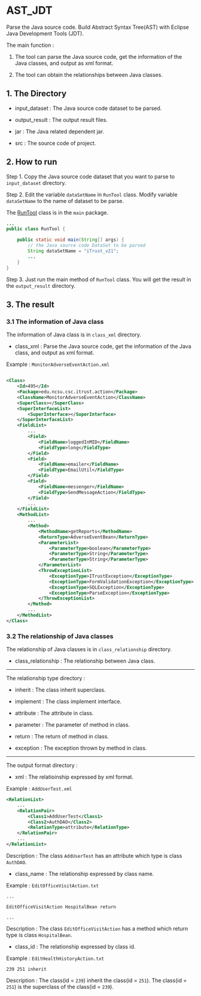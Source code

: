 # AST_JDT
Parse the Java source code. Build Abstract Syntax Tree(AST) with Eclipse Java Development Tools (JDT).

The main function : 

1. The tool can parse the Java source code, get the information of the Java classes, and output as xml format.

2. The tool can obtain the relationships between Java classes.

## 1. The Directory

- input_dataset : The Java source code dataset to be parsed.

- output_result : The output result files.

- jar : The Java related dependent jar.

- src : The source code of project.

## 2. How to run

Step 1. Copy the Java source code dataset that you want to parse to `input_dataset` directory.

Step 2. Edit the variable `dataSetName` in `RunTool` class. Modify variable `dataSetName` to the name of dataset to be parse. 

The [RunTool](https://github.com/yeweimian21/AST_JDT/blob/master/JDT_AST/src/main/RunTool.java) class is in the `main` package.

``` Java
...
public class RunTool {

    public static void main(String[] args) {
        // the Java source code DataSet to be parsed
        String dataSetName = "iTrust_v21";
        ...
    }
}
```

Step 3. Just run the main method of `RunTool` class. You will get the result in the `output_result` directory.

## 3. The result

### 3.1 The information of Java class

The information of Java class is in `class_xml` directory.

 - class_xml : Parse the Java source code, get the information of the Java class, and output as xml format.

Example : `MonitorAdverseEventAction.xml`

``` xml

<Class>
    <Id>495</Id>
    <Package>edu.ncsu.csc.itrust.action</Package>
    <ClassName>MonitorAdverseEventAction</ClassName>
    <SuperClass></SuperClass>
    <SuperInterfaceList>
        <SuperInterface></SuperInterface>
    </SuperInterfaceList>
    <FieldList>
        ...
        <Field>
            <FieldName>loggedInMID</FieldName>
            <FieldType>long</FieldType>
        </Field>
        <Field>
            <FieldName>emailer</FieldName>
            <FieldType>EmailUtil</FieldType>
        </Field>
        <Field>
            <FieldName>messenger</FieldName>
            <FieldType>SendMessageAction</FieldType>
        </Field>
        ...
    </FieldList>
    <MethodList>
        ...
        <Method>
            <MethodName>getReports</MethodName>
            <ReturnType>AdverseEventBean</ReturnType>
            <ParameterList>
                <ParameterType>boolean</ParameterType>
                <ParameterType>String</ParameterType>
                <ParameterType>String</ParameterType>
            </ParameterList>
            <ThrowExceptionList>
                <ExceptionType>ITrustException</ExceptionType>
                <ExceptionType>FormValidationException</ExceptionType>
                <ExceptionType>SQLException</ExceptionType>
                <ExceptionType>ParseException</ExceptionType>
            </ThrowExceptionList>
        </Method>
        ...
    </MethodList>
</Class>
```

### 3.2 The relationship of Java classes

The relationship of Java classes is in `class_relationship` directory.

- class_relationship : The relationship between Java class.

---

The relationship type directory : 

- inherit : The class inherit superclass.

- implement : The class implement interface.

- attribute : The attribute in class.

- parameter : The parameter of method in class.

- return : The return of method in class.

- exception : The exception thrown by method in class.

---

The output format directory : 

- xml : The relatioinship expressed by xml format.

Example : `AddUserTest.xml`

``` xml
<RelationList>
    ...
    <RelationPair>
        <Class1>AddUserTest</Class1>
        <Class2>AuthDAO</Class2>
        <RelationType>attribute</RelationType>
    </RelationPair>
    ...
</RelationList>
```

Description : The class `AddUserTest` has an attribute which type is class `AuthDAO`.

- class_name : The relationship expressed by class name.

Example : `EditOfficeVisitAction.txt`

```
...

EditOfficeVisitAction HospitalBean return

...
```

Description : The class `EditOfficeVisitAction` has a method which return type is class `HospitalBean`.

- class_id : The relationship expressed by class id.

Example : `EditHealthHistoryAction.txt`

```
239 251 inherit
```

Description : The class(id = `239`) inherit the class(id = `251`). The class(id = `251`) is the superclass of the class(id = `239`).


